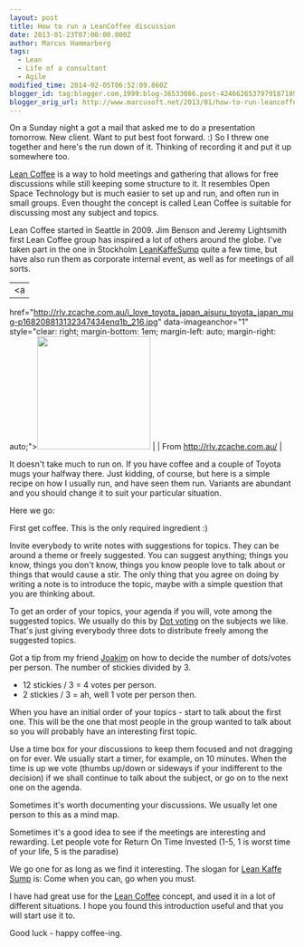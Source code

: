 ```yaml
---
layout: post
title: How to run a LeanCoffee discussion
date: 2013-01-23T07:00:00.000Z
author: Marcus Hammarberg
tags:
  - Lean
  - Life of a consultant
  - Agile
modified_time: 2014-02-05T06:52:09.860Z
blogger_id: tag:blogger.com,1999:blog-36533086.post-4246626537979187189'
blogger_orig_url: http://www.marcusoft.net/2013/01/how-to-run-leancoffee-discussion.html
---
```





On a Sunday night a got a mail that asked me to do a presentation
tomorrow. New client. Want to put best foot forward. :) So I threw one
together and here's the run down of it. Thinking of recording it and put
it up somewhere too.

<a href="http://leancoffee.org/" target="_blank">Lean Coffee</a> is a
way to hold meetings and gathering that allows for free discussions
while still keeping some structure to it. It resembles Open Space
Technology but is much easier to set up and run, and often run in small
groups. Even thought the concept is called Lean Coffee is suitable for
discussing most any subject and topics.

Lean Coffee started in Seattle in 2009. Jim Benson and Jeremy Lightsmith
first Lean Coffee group has inspired a lot of others around the globe.
I've taken part in the one in Stockholm
<a href="http://sumpanleancoffee.wordpress.com/"
target="_blank">LeanKaffeSump</a> quite a few time, but have also run
them as corporate internal event, as well as for meetings of all
sorts.

|                                                                                                              |
|:------------------------------------------------------------------------------------------------------------:|
|                                                      <a
  href="http://rlv.zcache.com.au/i_love_toyota_japan_aisuru_toyota_japan_mug-p168208813132347434enq1b_216.jpg"
                                              data-imageanchor="1"
             style="clear: right; margin-bottom: 1em; margin-left: auto; margin-right: auto;"><img
  src="http://rlv.zcache.com.au/i_love_toyota_japan_aisuru_toyota_japan_mug-p168208813132347434enq1b_216.jpg"
                                data-border="0" width="200" height="200" /></a>                                |
|                                        From <http://rlv.zcache.com.au/>                                        |

It doesn't take much to run on. If you have coffee and a couple of
Toyota mugs your halfway there.
Just kidding, of course, but here is a simple recipe on how I usually
run, and have seen them run. Variants are abundant and you should change
it to suit your particular situation.

Here we go:

First get coffee. This is the only required ingredient :)

Invite everybody to write notes with suggestions for topics. They can be
around a theme or freely suggested. You can suggest anything; things you
know, things you don't know, things you know people love to talk about
or things that would cause a stir. The only thing that you agree on
doing by writing a note is to introduce the topic, maybe with a simple
question that you are thinking about.

To get an order of your topics, your agenda if you will, vote among the
suggested topics. We usually do this
by <a href="http://martinfowler.com/bliki/DotVoting.html"
target="_blank">Dot voting</a> on the subjects we like. That's just
giving everybody three dots to distribute freely among the suggested
topics.

Got a tip from my friend
<a href="http://joakimsunden.com/" target="_blank">Joakim</a> on how to
decide the number of dots/votes per person. The number of stickies
divided by 3.

- 12 stickies / 3 = 4 votes per person.
- 2 stickies / 3 = ah, well 1 vote per person then.

When you have an initial order of your topics - start to talk about the
first one. This will be the one that most people in the group wanted to
talk about so you will probably have an interesting first topic.

Use a time box for your discussions to keep them focused and not
dragging on for ever. We usually start a timer, for example, on 10
minutes. When the time is up we vote (thumbs up/down or sideways if your
indifferent to the decision) if we shall continue to talk about the
subject, or go on to the next one on the agenda.

Sometimes it's worth documenting your discussions. We usually let one
person to this as a mind map.

Sometimes it's a good idea to see if the meetings are interesting and
rewarding. Let people vote for Return On Time Invested (1-5, 1 is worst
time of your life, 5 is the paradise)

We go one for as long as we find it interesting. The slogan for
<a href="http://twitter.com/@LeanKaffeSump" target="_blank">Lean Kaffe
Sump</a> is: Come when you can, go when you must.

I have had great use for the
<a href="http://www.leancoffee.org/" target="_blank">Lean Coffee</a>
concept, and used it in a lot of different situations. I hope you found
this introduction useful and that you will start use it to.

Good luck - happy coffee-ing.

